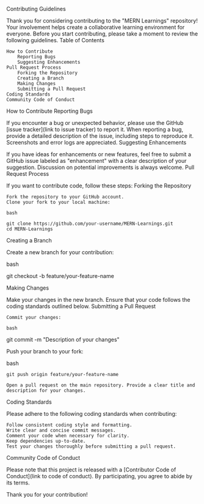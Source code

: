Contributing Guidelines

Thank you for considering contributing to the "MERN Learnings" repository! Your involvement helps create a collaborative learning environment for everyone. Before you start contributing, please take a moment to review the following guidelines.
Table of Contents

    How to Contribute
        Reporting Bugs
        Suggesting Enhancements
    Pull Request Process
        Forking the Repository
        Creating a Branch
        Making Changes
        Submitting a Pull Request
    Coding Standards
    Community Code of Conduct

How to Contribute
Reporting Bugs

If you encounter a bug or unexpected behavior, please use the GitHub [issue tracker](link to issue tracker) to report it. When reporting a bug, provide a detailed description of the issue, including steps to reproduce it. Screenshots and error logs are appreciated.
Suggesting Enhancements

If you have ideas for enhancements or new features, feel free to submit a GitHub issue labeled as "enhancement" with a clear description of your suggestion. Discussion on potential improvements is always welcome.
Pull Request Process

If you want to contribute code, follow these steps:
Forking the Repository

    Fork the repository to your GitHub account.
    Clone your fork to your local machine:

    bash

    git clone https://github.com/your-username/MERN-Learnings.git
    cd MERN-Learnings

Creating a Branch

Create a new branch for your contribution:

bash

git checkout -b feature/your-feature-name

Making Changes

Make your changes in the new branch. Ensure that your code follows the coding standards outlined below.
Submitting a Pull Request

    Commit your changes:

    bash

git commit -m "Description of your changes"

Push your branch to your fork:

bash

    git push origin feature/your-feature-name

    Open a pull request on the main repository. Provide a clear title and description for your changes.

Coding Standards

Please adhere to the following coding standards when contributing:

    Follow consistent coding style and formatting.
    Write clear and concise commit messages.
    Comment your code when necessary for clarity.
    Keep dependencies up-to-date.
    Test your changes thoroughly before submitting a pull request.

Community Code of Conduct

Please note that this project is released with a [Contributor Code of Conduct](link to code of conduct). By participating, you agree to abide by its terms.

Thank you for your contribution!
